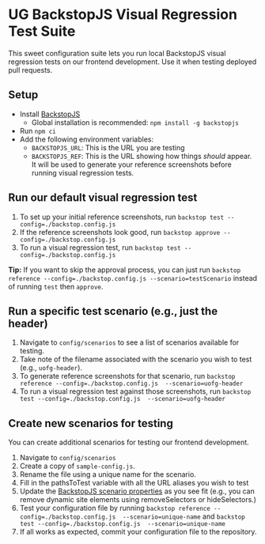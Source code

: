# UG BackstopJS Visual Regression Test Suite
This sweet configuration suite lets you run local BackstopJS visual regression tests on our frontend development. Use it when testing deployed pull requests.

## Setup

- Install [BackstopJS](https://github.com/garris/BackstopJS)
  - Global installation is recommended: `npm install -g backstopjs`
- Run `npm ci`
- Add the following environment variables:
  - `BACKSTOPJS_URL`: This is the URL you are testing
  - `BACKSTOPJS_REF`: This is the URL showing how things *should* appear. It will be used to generate your reference screenshots before running visual regression tests.

## Run our default visual regression test
1. To set up your initial reference screenshots, run `backstop test --config=./backstop.config.js`
1. If the reference screenshots look good, run `backstop approve --config=./backstop.config.js`
1. To run a visual regression test, run `backstop test --config=./backstop.config.js`

**Tip:** If you want to skip the approval process, you can just run `backstop reference --config=./backstop.config.js --scenario=testScenario` instead of running `test` then `approve`.

## Run a specific test scenario (e.g., just the header)

1. Navigate to `config/scenarios` to see a list of scenarios available for testing.
1. Take note of the filename associated with the scenario you wish to test (e.g., `uofg-header`).
1. To generate reference screenshots for that scenario, run `backstop reference --config=./backstop.config.js  --scenario=uofg-header`
1. To run a visual regression test against those screenshots, run `backstop test --config=./backstop.config.js  --scenario=uofg-header`

## Create new scenarios for testing
You can create additional scenarios for testing our frontend development.

1. Navigate to `config/scenarios` 
1. Create a copy of `sample-config.js`.
1. Rename the file using a unique name for the scenario.
1. Fill in the pathsToTest variable with all the URL aliases you wish to test 
1. Update the [BackstopJS scenario properties](https://github.com/garris/BackstopJS?tab=readme-ov-file#scenario-properties) as you see fit (e.g., you can remove dynamic site elements using removeSelectors or hideSelectors.)
1. Test your configuration file by running `backstop reference --config=./backstop.config.js  --scenario=unique-name` and `backstop test --config=./backstop.config.js  --scenario=unique-name`
1. If all works as expected, commit your configuration file to the repository.

